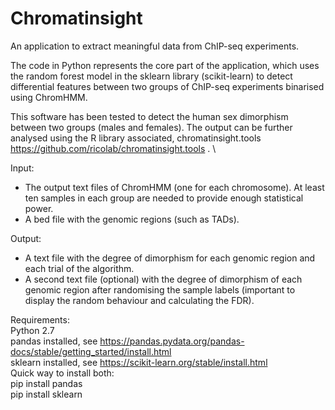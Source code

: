 # Chromatinsight
An application to extract meaningful data from ChIP-seq experiments.

The code in Python represents the core part of the application, which uses the random forest model in the sklearn library (scikit-learn) to detect differential features between two groups of ChIP-seq experiments binarised using ChromHMM.

This software has been tested to detect the human sex dimorphism between two groups (males and females). The output can be further analysed using the R library associated, chromatinsight.tools https://github.com/ricolab/chromatinsight.tools . \

Input:
* The output text files of ChromHMM (one for each chromosome). At least ten samples in each group are needed to provide enough statistical power.
* A bed file with the genomic regions (such as TADs).

Output:
* A text file with the degree of dimorphism for each genomic region and each trial of the algorithm.
* A second text file (optional) with the degree of dimorphism of each genomic region after randomising the sample labels (important to display the random behaviour and calculating the FDR).

Requirements:\
Python 2.7\
pandas installed, see https://pandas.pydata.org/pandas-docs/stable/getting_started/install.html \
sklearn installed, see https://scikit-learn.org/stable/install.html \
Quick way to install both:\
pip install pandas\
pip install sklearn
